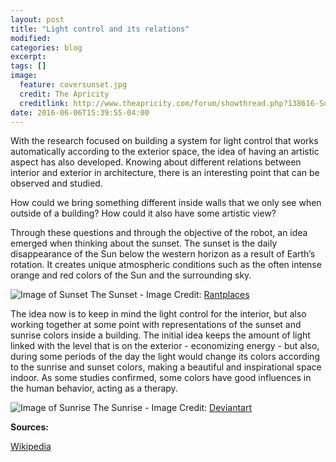 ```yaml
---
layout: post
title: "Light control and its relations"
modified:
categories: blog
excerpt:
tags: []
image:
  feature: coversunset.jpg
  credit: The Apricity
  creditlink: http://www.theapricity.com/forum/showthread.php?138616-Sunrise-or-sunset
date: 2016-06-06T15:39:55-04:00
---
```


With the research focused on building a system for light control that works automatically according to the exterior space, the idea of having an artistic aspect has also developed. Knowing about different relations between interior and exterior in architecture, there is an interesting point that can be observed and studied.

How could we bring something different inside walls that we only see when outside of a building? How could it also have some artistic view? 

Through these questions and through the objective of the robot, an idea emerged when thinking about the sunset. The sunset is the daily disappearance of the Sun below the western horizon as a result of Earth’s rotation. It creates unique atmospheric conditions such as the often intense orange and red colors of the Sun and the surrounding sky.

![Image of Sunset](https://marinaorru.github.io/images/sunset2.jpg)
The Sunset - Image Credit: [Rantplaces](http://www.rantplaces.com/2014/11/04/10-amazing-sunsets-around-the-world/)

The idea now is to keep in mind the light control for the interior, but also working together at some point with representations of the sunset and sunrise colors inside a building. The initial idea keeps the amount of light linked with the level that is on the exterior - economizing energy - but also, during some periods of the day the light would change its colors according to the sunrise and sunset colors, making a beautiful and inspirational space indoor. As some studies confirmed, some colors have good influences in the human behavior, acting as a therapy.

![Image of Sunrise](https://marinaorru.github.io/images/sunrise.jpg)
The Sunrise - Image Credit: [Deviantart](http://millymiau.deviantart.com/)

**Sources:**

[Wikipedia](https://en.wikipedia.org/wiki/Sunset#Colors)


[jekyll-gh]: https://github.com/jekyll/jekyll
[jekyll]:    http://jekyllrb.com
